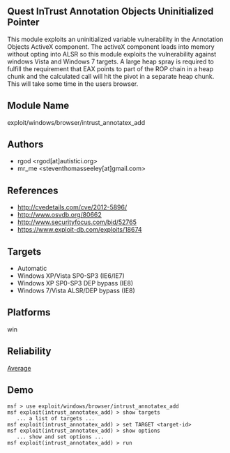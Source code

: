 ## Quest InTrust Annotation Objects Uninitialized Pointer

This module exploits an uninitialized variable vulnerability 
in the Annotation Objects ActiveX component. The activeX 
component loads into memory without opting into ALSR so this 
module exploits the vulnerability against windows Vista and 
Windows 7 targets. A large heap spray is required to fulfill 
the requirement that EAX points to part of the ROP chain in 
a heap chunk and the calculated call will hit the pivot in a 
separate heap chunk. This will take some time in the users 
browser.


## Module Name
exploit/windows/browser/intrust_annotatex_add

## Authors
* rgod <rgod[at]autistici.org>
* mr_me <steventhomasseeley[at]gmail.com>


## References
* http://cvedetails.com/cve/2012-5896/
* http://www.osvdb.org/80662
* http://www.securityfocus.com/bid/52765
* https://www.exploit-db.com/exploits/18674



## Targets
* Automatic
* Windows XP/Vista SP0-SP3 (IE6/IE7)
* Windows XP SP0-SP3 DEP bypass (IE8)
* Windows 7/Vista ALSR/DEP bypass (IE8)


## Platforms
win

## Reliability
[Average](https://github.com/rapid7/metasploit-framework/wiki/Exploit-Ranking)

## Demo

```
msf > use exploit/windows/browser/intrust_annotatex_add
msf exploit(intrust_annotatex_add) > show targets
   ... a list of targets ...
msf exploit(intrust_annotatex_add) > set TARGET <target-id>
msf exploit(intrust_annotatex_add) > show options
   ... show and set options ...
msf exploit(intrust_annotatex_add) > run
```
    
    